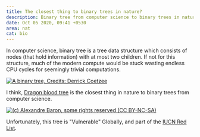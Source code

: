 ```yaml
---
title: The closest thing to binary trees in nature?
description: Binary tree from computer science to binary trees in nature.
date: Oct 05 2020, 09:41 +0530
area: nat
cat: bio
---
```


In computer science, binary tree is a tree data structure which consists of
nodes (that hold information) with at most two children. If not for this
structure, much of the modern compute would be stuck wasting endless CPU cycles
for seemingly trivial computations.

[![A binary tree, Credits: Derrick Coetzee](https://upload.wikimedia.org/wikipedia/commons/f/f7/Binary_tree.svg)](https://en.wikipedia.org/wiki/Binary_tree)

I think, [Dragon blood tree](https://en.wikipedia.org/wiki/Dracaena_cinnabari)
is the closest thing in nature to binary trees from computer science.

[![(c) Alexandre Baron, some rights reserved (CC BY-NC-SA)](https://static.inaturalist.org/photos/85780/large.jpg?1545368063)](https://www.inaturalist.org/photos/85780)

Unfortunately, this tree is "Vulnerable" Globally, and part of the [IUCN
Red List](https://en.wikipedia.org/wiki/IUCN_Red_List).
